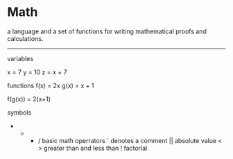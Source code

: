 # Math
a language and a set of functions for writing mathematical proofs and calculations.

---------------------------------------------------------------------------------------------

variables

x = 7 
y = 10
z = x + 7

functions
f(x) = 2x
g(x) = x + 1

f(g(x))
= 2(x+1)

symbols

+ - * / basic math operrators 
\` denotes a comment
|| absolute value
< > greater than and less than
! factorial
